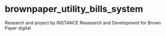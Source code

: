 # brownpaper_utility_bills_system
Research and project by INSTANCE Reasearch and Development for Brown Paper digital

